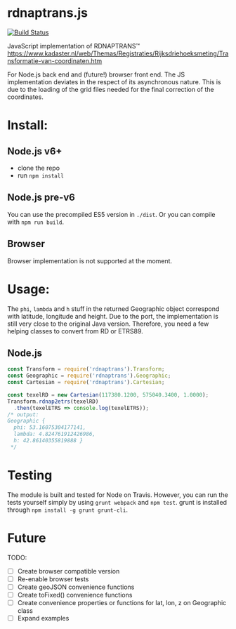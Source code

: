 # rdnaptrans.js
[![Build Status](https://travis-ci.org/reinvantveer/rdnaptrans.js.svg?branch=master)](https://travis-ci.org/reinvantveer/rdnaptrans.js)

JavaScript implementation of RDNAPTRANS&trade;
https://www.kadaster.nl/web/Themas/Registraties/Rijksdriehoeksmeting/Transformatie-van-coordinaten.htm

For Node.js back end and (future!) browser front end. The JS implementation deviates in the respect of its asynchronous nature. This is due to the loading of the grid files needed for the final correction of the coordinates.


# Install:
## Node.js v6+
* clone the repo
* run `npm install`

## Node.js pre-v6
You can use the precompiled ES5 version in `./dist`. Or you can compile with `npm run build`.

## Browser
Browser implementation is not supported at the moment.

# Usage:
The `phi`, `lambda` and `h` stuff in the returned Geographic object correspond with latitude, longitude and height. Due to the port, the implementation is still very close to the original Java version. Therefore, you need a few helping classes to convert from RD or ETRS89.

## Node.js
```js
const Transform = require('rdnaptrans').Transform;
const Geographic = require('rdnaptrans').Geographic;
const Cartesian = require('rdnaptrans').Cartesian;

const texelRD = new Cartesian(117380.1200, 575040.3400, 1.0000);
Transform.rdnap2etrs(texelRD)
  .then(texelETRS => console.log(texelETRS));
/* output:
Geographic {
  phi: 53.16075304177141,
  lambda: 4.824761912426986,
  h: 42.86140355819888 }
 */
```

# Testing
The module is built and tested for Node on Travis. However, you can run the tests yourself simply by using `grunt webpack` and `npm test`. grunt is installed through `npm install -g grunt grunt-cli`.

# Future
TODO:
- [ ] Create browser compatible version
- [ ] Re-enable browser tests
- [ ] Create geoJSON convenience functions
- [ ] Create toFixed() convenience functions
- [ ] Create convenience properties or functions for lat, lon, z on Geographic class
- [ ] Expand examples